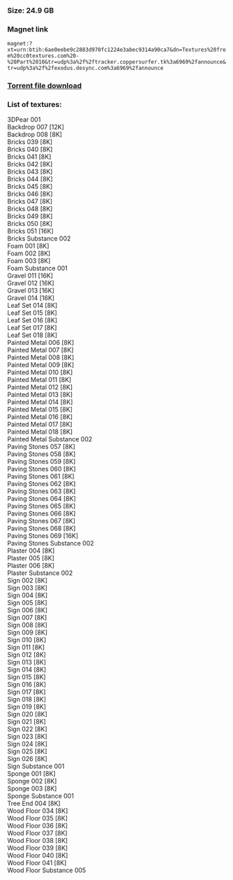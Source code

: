 ### Size: 24.9 GB
  
### Magnet link
`magnet:?xt=urn:btih:6ae0eebe9c2883d970fc1224e3abec9314a90ca7&dn=Textures%20from%20cc0textures.com%20-%20Part%2010&tr=udp%3a%2f%2ftracker.coppersurfer.tk%3a6969%2fannounce&tr=udp%3a%2f%2fexodus.desync.com%3a6969%2fannounce`  
  
### [Torrent file download](https://github.com/Kimbatt/cc0-textures/raw/master/cc0textures.com/Part%2010/Textures%20from%20cc0textures.com%20-%20Part%2010.torrent)  
  
### List of textures:
  
3DPear 001  
Backdrop 007 [12K]  
Backdrop 008 [8K]  
Bricks 039 [8K]  
Bricks 040 [8K]  
Bricks 041 [8K]  
Bricks 042 [8K]  
Bricks 043 [8K]  
Bricks 044 [8K]  
Bricks 045 [8K]  
Bricks 046 [8K]  
Bricks 047 [8K]  
Bricks 048 [8K]  
Bricks 049 [8K]  
Bricks 050 [8K]  
Bricks 051 [16K]  
Bricks Substance 002  
Foam 001 [8K]  
Foam 002 [8K]  
Foam 003 [8K]  
Foam Substance 001  
Gravel 011 [16K]  
Gravel 012 [16K]  
Gravel 013 [16K]  
Gravel 014 [16K]  
Leaf Set 014 [8K]  
Leaf Set 015 [8K]  
Leaf Set 016 [8K]  
Leaf Set 017 [8K]  
Leaf Set 018 [8K]  
Painted Metal 006 [8K]  
Painted Metal 007 [8K]  
Painted Metal 008 [8K]  
Painted Metal 009 [8K]  
Painted Metal 010 [8K]  
Painted Metal 011 [8K]  
Painted Metal 012 [8K]  
Painted Metal 013 [8K]  
Painted Metal 014 [8K]  
Painted Metal 015 [8K]  
Painted Metal 016 [8K]  
Painted Metal 017 [8K]  
Painted Metal 018 [8K]  
Painted Metal Substance 002  
Paving Stones 057 [8K]  
Paving Stones 058 [8K]  
Paving Stones 059 [8K]  
Paving Stones 060 [8K]  
Paving Stones 061 [8K]  
Paving Stones 062 [8K]  
Paving Stones 063 [8K]  
Paving Stones 064 [8K]  
Paving Stones 065 [8K]  
Paving Stones 066 [8K]  
Paving Stones 067 [8K]  
Paving Stones 068 [8K]  
Paving Stones 069 [16K]  
Paving Stones Substance 002  
Plaster 004 [8K]  
Plaster 005 [8K]  
Plaster 006 [8K]  
Plaster Substance 002  
Sign 002 [8K]  
Sign 003 [8K]  
Sign 004 [8K]  
Sign 005 [8K]  
Sign 006 [8K]  
Sign 007 [8K]  
Sign 008 [8K]  
Sign 009 [8K]  
Sign 010 [8K]  
Sign 011 [8K]  
Sign 012 [8K]  
Sign 013 [8K]  
Sign 014 [8K]  
Sign 015 [8K]  
Sign 016 [8K]  
Sign 017 [8K]  
Sign 018 [8K]  
Sign 019 [8K]  
Sign 020 [8K]  
Sign 021 [8K]  
Sign 022 [8K]  
Sign 023 [8K]  
Sign 024 [8K]  
Sign 025 [8K]  
Sign 026 [8K]  
Sign Substance 001  
Sponge 001 [8K]  
Sponge 002 [8K]  
Sponge 003 [8K]  
Sponge Substance 001  
Tree End 004 [8K]  
Wood Floor 034 [8K]  
Wood Floor 035 [8K]  
Wood Floor 036 [8K]  
Wood Floor 037 [8K]  
Wood Floor 038 [8K]  
Wood Floor 039 [8K]  
Wood Floor 040 [8K]  
Wood Floor 041 [8K]  
Wood Floor Substance 005
